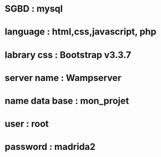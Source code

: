 # SGBD : mysql
# language : html,css,javascript, php 
# labrary css : Bootstrap v3.3.7
# server name : Wampserver
# name data base : mon_projet
# user : root
# password : madrida2


